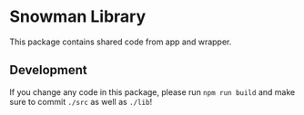 # Snowman Library

This package contains shared code from app and wrapper.

## Development

If you change any code in this package, please run `npm run build` and make sure to commit `./src` as well as `./lib`!
